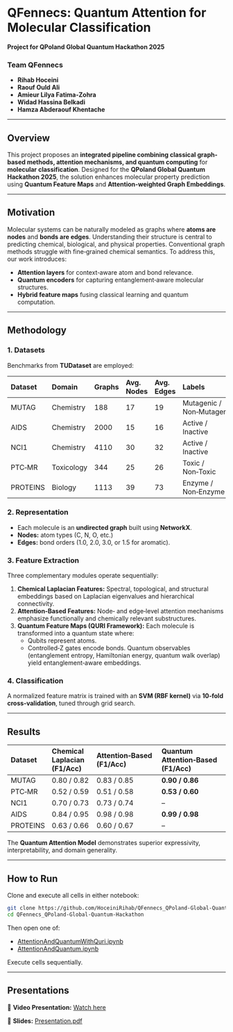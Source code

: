 # QFennecs: Quantum Attention for Molecular Classification

**Project for QPoland Global Quantum Hackathon 2025**

### Team QFennecs

- **Rihab Hoceini**
- **Raouf Ould Ali**
- **Amieur Lilya Fatima-Zohra**
- **Widad Hassina Belkadi**
- **Hamza Abderaouf Khentache**

***

## Overview

This project proposes an **integrated pipeline combining classical graph-based methods, attention mechanisms, and quantum computing** for **molecular classification**.
Designed for the **QPoland Global Quantum Hackathon 2025**, the solution enhances molecular property prediction using **Quantum Feature Maps** and **Attention-weighted Graph Embeddings**.

***

## Motivation

Molecular systems can be naturally modeled as graphs where **atoms are nodes** and **bonds are edges**. Understanding their structure is central to predicting chemical, biological, and physical properties.
Conventional graph methods struggle with fine‑grained chemical semantics. To address this, our work introduces:

- **Attention layers** for context‑aware atom and bond relevance.
- **Quantum encoders** for capturing entanglement‑aware molecular structures.
- **Hybrid feature maps** fusing classical learning and quantum computation.

***

## Methodology

### 1. Datasets

Benchmarks from **TUDataset** are employed:


| Dataset | Domain | Graphs | Avg. Nodes | Avg. Edges | Labels |
| :-- | :-- | :-- | :-- | :-- | :-- |
| MUTAG | Chemistry | 188 | 17 | 19 | Mutagenic / Non‑Mutagenic |
| AIDS | Chemistry | 2000 | 15 | 16 | Active / Inactive |
| NCI1 | Chemistry | 4110 | 30 | 32 | Active / Inactive |
| PTC‑MR | Toxicology | 344 | 25 | 26 | Toxic / Non‑Toxic |
| PROTEINS | Biology | 1113 | 39 | 73 | Enzyme / Non‑Enzyme |

### 2. Representation

- Each molecule is an **undirected graph** built using **NetworkX**.
- **Nodes:** atom types (C, N, O, etc.)
- **Edges:** bond orders (1.0, 2.0, 3.0, or 1.5 for aromatic).


### 3. Feature Extraction

Three complementary modules operate sequentially:

1. **Chemical Laplacian Features:**
Spectral, topological, and structural embeddings based on Laplacian eigenvalues and hierarchical connectivity.
2. **Attention‑Based Features:**
Node‑ and edge‑level attention mechanisms emphasize functionally and chemically relevant substructures.
3. **Quantum Feature Maps (QURI Framework):**
Each molecule is transformed into a quantum state where:
    - Qubits represent atoms.
    - Controlled‑Z gates encode bonds.
Quantum observables (entanglement entropy, Hamiltonian energy, quantum walk overlap) yield entanglement‑aware embeddings.

### 4. Classification

A normalized feature matrix is trained with an **SVM (RBF kernel)** via **10‑fold cross‑validation**, tuned through grid search.

***

## Results

| Dataset | Chemical Laplacian (F1/Acc) | Attention‑Based (F1/Acc) | Quantum Attention‑Based (F1/Acc) |
| :-- | :-- | :-- | :-- |
| MUTAG | 0.80 / 0.82 | 0.83 / 0.85 | **0.90 / 0.86** |
| PTC‑MR | 0.52 / 0.59 | 0.51 / 0.58 | **0.53 / 0.60** |
| NCI1 | 0.70 / 0.73 | 0.73 / 0.74 | – |
| AIDS | 0.84 / 0.95 | 0.98 / 0.98 | **0.99 / 0.98** |
| PROTEINS | 0.63 / 0.66 | 0.60 / 0.67 | – |

The **Quantum Attention Model** demonstrates superior expressivity, interpretability, and domain generality.

***

## How to Run

Clone and execute all cells in either notebook:

```bash
git clone https://github.com/HoceiniRihab/QFennecs_QPoland-Global-Quantum-Hackathon.git
cd QFennecs_QPoland-Global-Quantum-Hackathon
```

Then open one of:

- [AttentionAndQuantumWithQuri.ipynb](https://github.com/HoceiniRihab/QFennecs_QPoland-Global-Quantum-Hackathon/blob/main/AttentionAndQuantumWithQuri.ipynb)
- [AttentionAndQuantum.ipynb](https://github.com/HoceiniRihab/QFennecs_QPoland-Global-Quantum-Hackathon/blob/main/AttentionAndQuantum.ipynb)

Execute cells sequentially.

***

## Presentations

🎥 **Video Presentation:** [Watch here](https://github.com/HoceiniRihab/QFennecs_QPoland-Global-Quantum-Hackathon/raw/refs/heads/main/Quantum%20Hack1.mp4)

📑 **Slides:** [Presentation.pdf](https://github.com/HoceiniRihab/QFennecs_QPoland-Global-Quantum-Hackathon/blob/main/Presentation.pdf)



